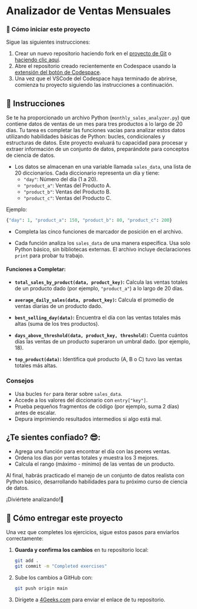 # Analizador de Ventas Mensuales

<onlyfor saas="false" withBanner="false">
  
### 🌱 Cómo iniciar este proyecto

Sigue las siguientes instrucciones:

1. Crear un nuevo repositorio haciendo fork en el [proyecto de Git](https://github.com/4GeeksAcademy/monthly-sales-analyzer-project) o [haciendo clic aquí](https://github.com/4GeeksAcademy/monthly-sales-analyzer-project/fork).
2. Abre el repositorio creado recientemente en Codespace usando la [extensión del botón de Codespace](https://docs.github.com/en/codespaces/developing-in-codespaces/creating-a-codespace-for-a-repository#creating-a-codespace-for-a-repository).
3. Una vez que el VSCode del Codespace haya terminado de abrirse, comienza tu proyecto siguiendo las instrucciones a continuación.

</onlyfor>


## 📝 Instrucciones

Se te ha proporcionado un archivo Python (`monthly_sales_analyzer.py`) que contiene datos de ventas de un mes para tres productos a lo largo de 20 días. Tu tarea es completar las funciones vacías para analizar estos datos utilizando habilidades básicas de Python: bucles, condicionales y estructuras de datos. Este proyecto evaluará tu capacidad para procesar y extraer información de un conjunto de datos, preparándote para conceptos de ciencia de datos.


- Los datos se almacenan en una variable llamada `sales_data`, una lista de 20 diccionarios. Cada diccionario representa un día y tiene:
    - `"day"`: Número del día (1 a 20).
    - `"product_a"`: Ventas del Producto A.
    - `"product_b"`: Ventas del Producto B.
    - `"product_c"`: Ventas del Producto C.

Ejemplo: 

```python
{"day": 1, "product_a": 150, "product_b": 80, "product_c": 200}
```

- Completa las cinco funciones de marcador de posición en el archivo. 

- Cada función analiza los `sales_data` de una manera específica. Usa solo Python básico, sin bibliotecas externas. El archivo incluye declaraciones `print` para probar tu trabajo.

#### Funciones a Completar:  
- **`total_sales_by_product(data, product_key)`:** Calcula las ventas totales de un producto dado (por ejemplo, `"product_a"`) a lo largo de 20 días.


- **`average_daily_sales(data, product_key)`:** Calcula el promedio de ventas diarias de un producto dado.


- **`best_selling_day(data)`:** Encuentra el día con las ventas totales más altas (suma de los tres productos).

- **`days_above_threshold(data, product_key, threshold)`:** Cuenta cuántos días las ventas de un producto superaron un umbral dado. (por ejemplo, 18).

- **`top_product(data)`:** Identifica qué producto (A, B o C) tuvo las ventas totales más altas.


### Consejos  
- Usa bucles `for` para iterar sobre `sales_data`.
- Accede a los valores del diccionario con `entry["key"]`.
- Prueba pequeños fragmentos de código (por ejemplo, suma 2 días) antes de escalar.
- Depura imprimiendo resultados intermedios si algo está mal.

## ¿Te sientes confiado? 😎:  
- Agrega una función para encontrar el día con las peores ventas.
- Ordena los días por ventas totales y muestra los 3 mejores.
- Calcula el rango (máximo - mínimo) de las ventas de un producto.

  
Al final, habrás practicado el manejo de un conjunto de datos realista con Python básico, desarrollando habilidades para tu próximo curso de ciencia de datos. 

¡Diviértete analizando!🚀


## 🚛 Cómo entregar este proyecto

Una vez que completes los ejercicios, sigue estos pasos para enviarlos correctamente:  

1. **Guarda y confirma los cambios** en tu repositorio local:  

   ```sh
   git add .
   git commit -m "Completed exercises"
   ```
2. Sube los cambios a GitHub con:

    ```sh
    git push origin main
    ```
3. Dirígete a [4Geeks.com](https://4geeks.com) para enviar el enlace de tu repositorio.
